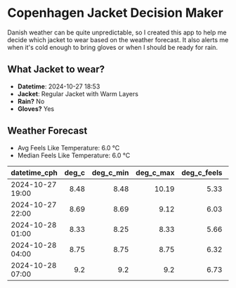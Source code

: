 
# Copenhagen Jacket Decision Maker

Danish weather can be quite unpredictable, so I created this app to help me decide which jacket to wear based on the weather forecast. 
It also alerts me when it's cold enough to bring gloves or when I should be ready for rain.

## What Jacket to wear?

- **Datetime**: 2024-10-27 18:53
- **Jacket**: Regular Jacket with Warm Layers
- **Rain?** No
- **Gloves?** Yes

## Weather Forecast
- Avg Feels Like Temperature: 6.0 °C
- Median Feels Like Temperature: 6.0 °C

| datetime_cph     |   deg_c |   deg_c_min |   deg_c_max |   deg_c_feels | weather   | wind   | rain   |
|:-----------------|--------:|------------:|------------:|--------------:|:----------|:-------|:-------|
| 2024-10-27 19:00 |    8.48 |        8.48 |       10.19 |          5.33 | Clouds    | High   | None   |
| 2024-10-27 22:00 |    8.69 |        8.69 |        9.12 |          6.03 | Clouds    | Low    | None   |
| 2024-10-28 01:00 |    8.33 |        8.25 |        8.33 |          5.66 | Clouds    | Low    | None   |
| 2024-10-28 04:00 |    8.75 |        8.75 |        8.75 |          6.32 | Clouds    | Low    | None   |
| 2024-10-28 07:00 |    9.2  |        9.2  |        9.2  |          6.73 | Clouds    | Low    | None   |
        